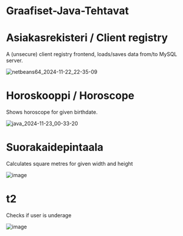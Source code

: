 # Graafiset-Java-Tehtavat
 
# Asiakasrekisteri / Client registry
A (unsecure) client registry frontend, loads/saves data from/to MySQL server.

![netbeans64_2024-11-22_22-35-09](https://github.com/user-attachments/assets/4523bcba-37ae-4661-b92e-a9c0c5c94697)

# Horoskooppi / Horoscope
Shows horoscope for given birthdate.

![java_2024-11-23_00-33-20](https://github.com/user-attachments/assets/65188cc8-75bb-4752-8bd6-a44d39afacdb)

# Suorakaidepintaala
Calculates square metres for given width and height

![image](https://github.com/user-attachments/assets/1c5ede3c-72ae-44e5-bd09-e144f68e4169)

# t2
Checks if user is underage

![image](https://github.com/user-attachments/assets/27c3e96d-9397-4a3d-8189-851af6c410e3)
